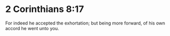 # 2 Corinthians 8:17

For indeed he accepted the exhortation; but being more forward, of his own accord he went unto you.
